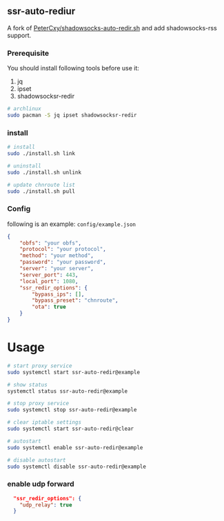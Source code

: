 ssr-auto-rediur
---
A fork of [PeterCxy/shadowsocks-auto-redir.sh](https://github.com/PeterCxy/shadowsocks-auto-redir.sh) and add shadowsocks-rss support.


### Prerequisite
You should install following tools before use it:  

1. jq
2. ipset
3. shadowsocksr-redir

```bash
# archlinux
sudo pacman -S jq ipset shadowsocksr-redir
```

### install 
```bash
# install
sudo ./install.sh link

# uninstall
sudo ./install.sh unlink

# update chnroute list
sudo ./install.sh pull
```

### Config
following is an example:  `config/example.json`
```json
{
    "obfs": "your obfs",
    "protocol": "your protocol",
    "method": "your method",
    "password": "your password",
    "server": "your server",
    "server_port": 443,
    "local_port": 1080,
    "ssr_redir_options": {
        "bypass_ips": [],
        "bypass_preset": "chnroute",
        "ota": true
    }
}
```
# Usage
```bash
# start proxy service
sudo systemctl start ssr-auto-redir@example

# show status
systemctl status ssr-auto-redir@example

# stop proxy service
sudo systemctl stop ssr-auto-redir@example

# clear iptable settings
sudo systemctl start ssr-auto-redir@clear

# autostart
sudo systemctl enable ssr-auto-redir@example

# disable autostart
sudo systemctl disable ssr-auto-redir@example

```



### enable udp forward
```json
  "ssr_redir_options": {
    "udp_relay": true
  }
```
